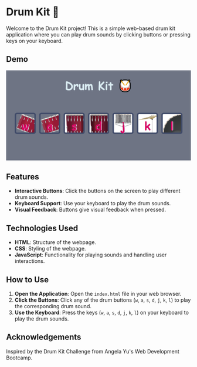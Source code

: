 # Drum Kit 🥁

Welcome to the Drum Kit project! This is a simple web-based drum kit application where you can play drum sounds by clicking buttons or pressing keys on your keyboard.

## Demo

![Drum Kit Screenshot](drumkitscreenshot.PNG)

## Features

- **Interactive Buttons**: Click the buttons on the screen to play different drum sounds.
- **Keyboard Support**: Use your keyboard to play the drum sounds.
- **Visual Feedback**: Buttons give visual feedback when pressed.

## Technologies Used

- **HTML**: Structure of the webpage.
- **CSS**: Styling of the webpage.
- **JavaScript**: Functionality for playing sounds and handling user interactions.

## How to Use

1. **Open the Application**: Open the `index.html` file in your web browser.
2. **Click the Buttons**: Click any of the drum buttons (`w`, `a`, `s`, `d`, `j`, `k`, `l`) to play the corresponding drum sound.
3. **Use the Keyboard**: Press the keys (`w`, `a`, `s`, `d`, `j`, `k`, `l`) on your keyboard to play the drum sounds.

## Acknowledgements
Inspired by the Drum Kit Challenge from Angela Yu's Web Development Bootcamp.

